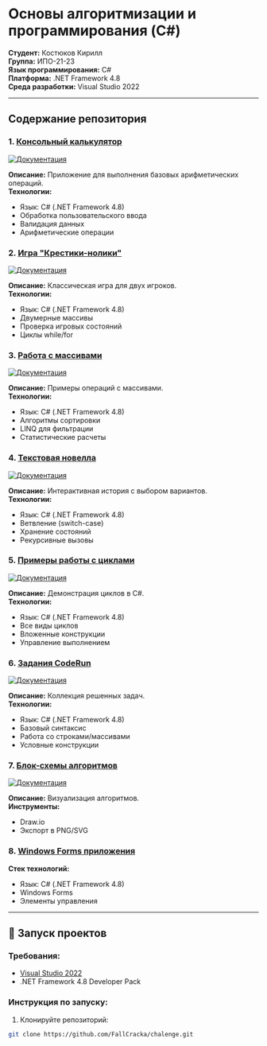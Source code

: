# Основы алгоритмизации и программирования (C#)

**Студент:** Костюков Кирилл  
**Группа:** ИПО-21-23  
**Язык программирования:** C#  
**Платформа:** .NET Framework 4.8  
**Среда разработки:** Visual Studio 2022  

---

## Содержание репозитория

### 1. [Консольный калькулятор](calculat-main/README.md)
[![Документация](https://img.shields.io/badge/📖_Документация-Калькулятор-blue)](calculat-main/README.md)

**Описание:** Приложение для выполнения базовых арифметических операций.  
**Технологии:**
- Язык: C# (.NET Framework 4.8)
- Обработка пользовательского ввода
- Валидация данных
- Арифметические операции

### 2. [Игра "Крестики-нолики"](крестики%20нолики/README.md)
[![Документация](https://img.shields.io/badge/📖_Документация-Крестики--нолики-8A2BE2)](https://github.com/Tednet-flame/-/tree/main/%D0%BA%D1%80%D0%B5%D1%81%D1%82%D0%B8%D0%BA%D0%B8%20%D0%BD%D0%BE%D0%BB%D0%B8%D0%BA%D0%B8)

**Описание:** Классическая игра для двух игроков.  
**Технологии:**
- Язык: C# (.NET Framework 4.8)
- Двумерные массивы
- Проверка игровых состояний
- Циклы while/for

### 3. [Работа с массивами](массивы/README.md)
[![Документация](https://img.shields.io/badge/📖_Документация-Массивы-orange)](https://github.com/Tednet-flame/-/tree/main/%D0%BC%D0%B0%D1%81%D1%81%D0%B8%D0%B2%D1%8B)

**Описание:** Примеры операций с массивами.  
**Технологии:**
- Язык: C# (.NET Framework 4.8)
- Алгоритмы сортировки
- LINQ для фильтрации
- Статистические расчеты

### 4. [Текстовая новелла](циклы/новелла/README.md)
[![Документация](https://img.shields.io/badge/📖_Документация-Новелла-purple)](https://github.com/Tednet-flame/-/tree/main/%D1%86%D0%B8%D0%BA%D0%BB%D1%8B/%D0%BD%D0%BE%D0%B2%D0%B5%D0%BB%D0%BB%D0%B0)

**Описание:** Интерактивная история с выбором вариантов.  
**Технологии:**
- Язык: C# (.NET Framework 4.8)
- Ветвление (switch-case)
- Хранение состояний
- Рекурсивные вызовы

### 5. [Примеры работы с циклами](циклы/README.md)
[![Документация](https://img.shields.io/badge/📖_Документация-Циклы-green)](https://github.com/Tednet-flame/-/tree/main/%D1%86%D0%B8%D0%BA%D0%BB%D1%8B)

**Описание:** Демонстрация циклов в C#.  
**Технологии:**
- Язык: C# (.NET Framework 4.8)
- Все виды циклов
- Вложенные конструкции
- Управление выполнением

### 6. [Задания CodeRun](code-pen/README.md)
[![Документация](https://img.shields.io/badge/📖_Документация-CodeRun-red)](https://github.com/Tednet-flame/-/tree/main/code-run)

**Описание:** Коллекция решенных задач.  
**Технологии:**
- Язык: C# (.NET Framework 4.8)
- Базовый синтаксис
- Работа со строками/массивами
- Условные конструкции

### 7. [Блок-схемы алгоритмов](блок-схемы/README.md)
[![Документация](https://img.shields.io/badge/📖_Документация-Блок--схемы-lightgrey)](https://github.com/Tednet-flame/-/tree/main/%D0%B1%D0%BB%D0%BE%D0%BA-%D1%81%D1%85%D0%B5%D0%BC%D1%8B)

**Описание:** Визуализация алгоритмов.  
**Инструменты:**
- Draw.io
- Экспорт в PNG/SVG

### 8. [Windows Forms приложения](WindowsForms/README.md)

**Стек технологий:**
- Язык: C# (.NET Framework 4.8)
- Windows Forms
- Элементы управления

---

## 🚀 Запуск проектов

### Требования:
- [Visual Studio 2022](https://visualstudio.microsoft.com/ru/vs/)
- .NET Framework 4.8 Developer Pack

### Инструкция по запуску:
1. Клонируйте репозиторий:
```bash
git clone https://github.com/FallCracka/chalenge.git
